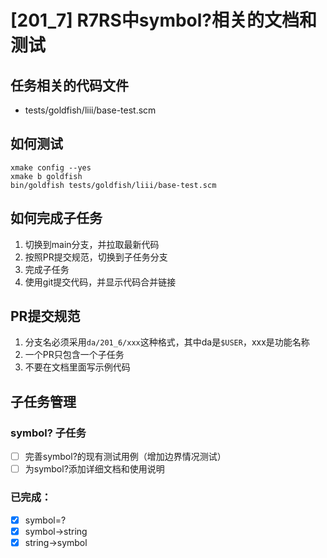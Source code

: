 # [201_7] R7RS中symbol?相关的文档和测试

## 任务相关的代码文件
- tests/goldfish/liii/base-test.scm

## 如何测试
```
xmake config --yes
xmake b goldfish
bin/goldfish tests/goldfish/liii/base-test.scm
```
## 如何完成子任务
1. 切换到main分支，并拉取最新代码
2. 按照PR提交规范，切换到子任务分支
3. 完成子任务
4. 使用git提交代码，并显示代码合并链接


## PR提交规范
1. 分支名必须采用`da/201_6/xxx`这种格式，其中da是`$USER`，xxx是功能名称
2. 一个PR只包含一个子任务
3. 不要在文档里面写示例代码

## 子任务管理
### symbol? 子任务
- [ ] 完善symbol?的现有测试用例（增加边界情况测试）
- [ ] 为symbol?添加详细文档和使用说明

### 已完成：
+ [x] symbol=?
+ [x] symbol->string
+ [x] string->symbol
